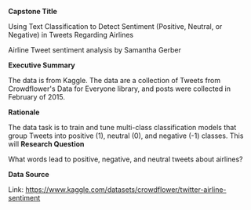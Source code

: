 **Capstone Title**

Using Text Classification to Detect Sentiment (Positive, Neutral, or Negative) in Tweets Regarding Airlines

Airline Tweet sentiment analysis by Samantha Gerber

**Executive Summary**

The data is from Kaggle. The data are a collection of Tweets from Crowdflower's Data for Everyone library, and posts were collected in February of 2015.

**Rationale**

The data task is to train and tune multi-class classification models that group Tweets into positive (1), neutral (0), and negative (-1) classes. This will 
**Research Question**

What words lead to positive, negative, and neutral tweets about airlines?

**Data Source**

Link: https://www.kaggle.com/datasets/crowdflower/twitter-airline-sentiment
